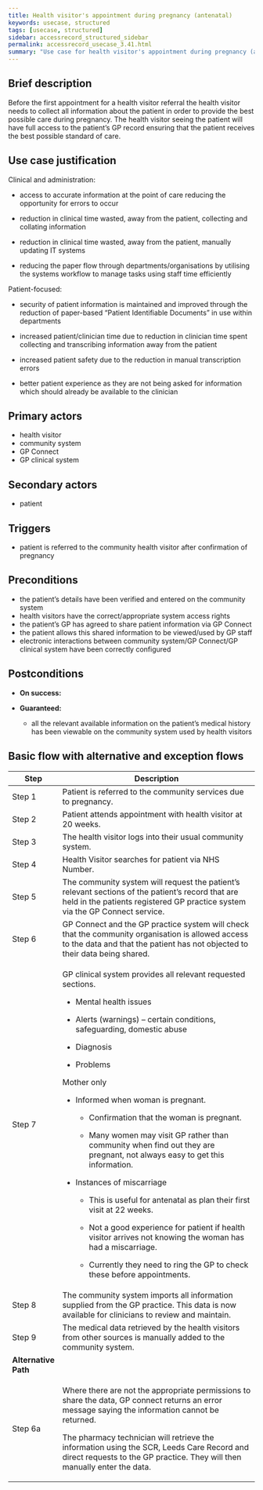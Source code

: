 ```yaml
---
title: Health visitor's appointment during pregnancy (antenatal)
keywords: usecase, structured
tags: [usecase, structured] 
sidebar: accessrecord_structured_sidebar
permalink: accessrecord_usecase_3.41.html
summary: "Use case for health visitor's appointment during pregnancy (antenatal)"
---
```


## Brief description 

Before the first appointment for a health visitor referral the health visitor needs to collect all information about the patient in order to provide the best possible care during pregnancy. The health visitor seeing the patient will have full access to the patient’s GP record ensuring that the patient receives the best possible standard of care.

## Use case justification 

Clinical and administration:

  - access to accurate information at the point of care reducing the opportunity for errors to occur

  - reduction in clinical time wasted, away from the patient, collecting and collating information

  - reduction in clinical time wasted, away from the patient, manually updating IT systems

  - reducing the paper flow through departments/organisations by utilising the systems workflow to manage tasks using staff time efficiently

Patient-focused:

  - security of patient information is maintained and improved through the reduction of paper-based “Patient Identifiable Documents” in use within departments

  - increased patient/clinician time due to reduction in clinician time spent collecting and transcribing information away from the patient

  - increased patient safety due to the reduction in manual transcription errors

  - better patient experience as they are not being asked for information which should already be available to the clinician

## Primary actors 

- health visitor
- community system
- GP Connect
- GP clinical system

## Secondary actors 

- patient

## Triggers 

- patient is referred to the community health visitor after confirmation of pregnancy

## Preconditions 

  - the patient’s details have been verified and entered on the community system
  - health visitors have the correct/appropriate system access rights
  - the patient’s GP has agreed to share patient information via GP Connect
  - the patient allows this shared information to be viewed/used by GP staff
  - electronic interactions between community system/GP Connect/GP clinical system have been correctly configured

## Postconditions 

  - **On success:**

  - **Guaranteed:**
    
      - all the relevant available information on the patient’s medical history has been viewable on the community system used by health visitors

## Basic flow with alternative and exception flows 

<table>
<thead>
<tr class="header">
<th width="10%"><strong>Step</strong></th>
<th><strong>Description</strong></th>
</tr>
</thead>
<tbody>
<tr class="even">
<td>Step 1</td>
<td>Patient is referred to the community services due to pregnancy.</td>
</tr>
<tr class="odd">
<td>Step 2</td>
<td>Patient attends appointment with health visitor at 20 weeks.</td>
</tr>
<tr class="even">
<td>Step 3</td>
<td>The health visitor logs into their usual community system.</td>
</tr>
<tr class="odd">
<td>Step 4</td>
<td>Health Visitor searches for patient via NHS Number.</td>
</tr>
<tr class="even">
<td>Step 5</td>
<td>The community system will request the patient’s relevant sections of the patient’s record that are held in the patients registered GP practice system via the GP Connect service.</td>
</tr>
<tr class="odd">
<td>Step 6</td>
<td>GP Connect and the GP practice system will check that the community organisation is allowed access to the data and that the patient has not objected to their data being shared.</td>
</tr>
<tr class="even">
<td>Step 7</td>
<td><p>GP clinical system provides all relevant requested sections.</p>
<ul>
<li><p>Mental health issues</p></li>
<li><p>Alerts (warnings) – certain conditions, safeguarding, domestic abuse</p></li>
<li><p>Diagnosis</p></li>
<li><p>Problems</p></li>
</ul>
<p>Mother only</p>
<ul>
<li><p>Informed when woman is pregnant.</p>
<ul>
<li><p>Confirmation that the woman is pregnant.</p></li>
<li><p>Many women may visit GP rather than community when find out they are pregnant, not always easy to get this information.</p></li>
</ul></li>
</ul>
<ul>
<li><p>Instances of miscarriage</p>
<ul>
<li><p>This is useful for antenatal as plan their first visit at 22 weeks.</p></li>
<li><p>Not a good experience for patient if health visitor arrives not knowing the woman has had a miscarriage.</p></li>
<li><p>Currently they need to ring the GP to check these before appointments.</p></li>
</ul></li>
</ul></td>
</tr>
<tr class="odd">
<td>Step 8</td>
<td>The community system imports all information supplied from the GP practice. This data is now available for clinicians to review and maintain.</td>
</tr>
<tr class="even">
<td>Step 9</td>
<td>The medical data retrieved by the health visitors from other sources is manually added to the community system.</td>
</tr>
<tr class="odd">
<td><strong>Alternative Path</strong></td>
<td></td>
</tr>
<tr class="even">
<td>Step 6a</td>
<td><p>Where there are not the appropriate permissions to share the data, GP connect returns an error message saying the information cannot be returned.</p>
<p>The pharmacy technician will retrieve the information using the SCR, Leeds Care Record and direct requests to the GP practice. They will then manually enter the data.</p></td>
</tr>
</tbody>
</table>
